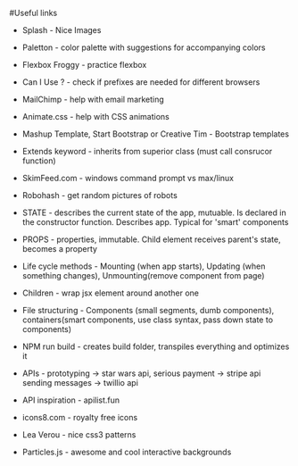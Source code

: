 #Useful links

* Splash - Nice Images

* Paletton - color palette with suggestions for accompanying colors

* Flexbox Froggy - practice flexbox

* Can I Use ? - check if prefixes are needed for different browsers

* MailChimp - help with email marketing

* Animate.css - help with CSS animations

* Mashup Template, Start Bootstrap or Creative Tim - Bootstrap templates

* Extends keyword - inherits from superior class (must call consrucor function)

* SkimFeed.com - windows command prompt vs max/linux

* Robohash - get random pictures of robots

* STATE - describes the current state of the app, mutuable. Is declared in the constructor function. Describes app. Typical for 'smart' components

* PROPS - properties, immutable. Child element receives parent's state, becomes a property

* Life cycle methods - Mounting (when app starts), Updating (when something changes), Unmounting(remove component from page)

* Children - wrap jsx element around another one

* File structuring - Components (small segments, dumb components), containers(smart components, use class syntax, pass down state to components)

- NPM run build - creates build folder, transpiles everything and optimizes it

* APIs - prototyping -> star wars api, serious payment -> stripe api sending messages -> twillio api

* API inspiration - apilist.fun

* icons8.com - royalty free icons

* Lea Verou - nice css3 patterns


* Particles.js - awesome and cool interactive backgrounds
